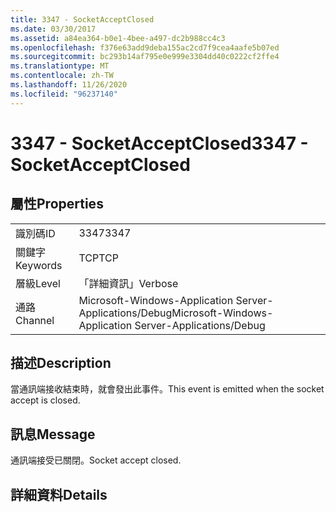 ```yaml
---
title: 3347 - SocketAcceptClosed
ms.date: 03/30/2017
ms.assetid: a84ea364-b0e1-4bee-a497-dc2b988cc4c3
ms.openlocfilehash: f376e63add9deba155ac2cd7f9cea4aafe5b07ed
ms.sourcegitcommit: bc293b14af795e0e999e3304dd40c0222cf2ffe4
ms.translationtype: MT
ms.contentlocale: zh-TW
ms.lasthandoff: 11/26/2020
ms.locfileid: "96237140"
---
```

# <a name="3347---socketacceptclosed"></a><span data-ttu-id="6d2dd-102">3347 - SocketAcceptClosed</span><span class="sxs-lookup"><span data-stu-id="6d2dd-102">3347 - SocketAcceptClosed</span></span>

## <a name="properties"></a><span data-ttu-id="6d2dd-103">屬性</span><span class="sxs-lookup"><span data-stu-id="6d2dd-103">Properties</span></span>  
  
|||  
|-|-|  
|<span data-ttu-id="6d2dd-104">識別碼</span><span class="sxs-lookup"><span data-stu-id="6d2dd-104">ID</span></span>|<span data-ttu-id="6d2dd-105">3347</span><span class="sxs-lookup"><span data-stu-id="6d2dd-105">3347</span></span>|  
|<span data-ttu-id="6d2dd-106">關鍵字</span><span class="sxs-lookup"><span data-stu-id="6d2dd-106">Keywords</span></span>|<span data-ttu-id="6d2dd-107">TCP</span><span class="sxs-lookup"><span data-stu-id="6d2dd-107">TCP</span></span>|  
|<span data-ttu-id="6d2dd-108">層級</span><span class="sxs-lookup"><span data-stu-id="6d2dd-108">Level</span></span>|<span data-ttu-id="6d2dd-109">「詳細資訊」</span><span class="sxs-lookup"><span data-stu-id="6d2dd-109">Verbose</span></span>|  
|<span data-ttu-id="6d2dd-110">通路</span><span class="sxs-lookup"><span data-stu-id="6d2dd-110">Channel</span></span>|<span data-ttu-id="6d2dd-111">Microsoft-Windows-Application Server-Applications/Debug</span><span class="sxs-lookup"><span data-stu-id="6d2dd-111">Microsoft-Windows-Application Server-Applications/Debug</span></span>|  
  
## <a name="description"></a><span data-ttu-id="6d2dd-112">描述</span><span class="sxs-lookup"><span data-stu-id="6d2dd-112">Description</span></span>  

 <span data-ttu-id="6d2dd-113">當通訊端接收結束時，就會發出此事件。</span><span class="sxs-lookup"><span data-stu-id="6d2dd-113">This event is emitted when the socket accept is closed.</span></span>  
  
## <a name="message"></a><span data-ttu-id="6d2dd-114">訊息</span><span class="sxs-lookup"><span data-stu-id="6d2dd-114">Message</span></span>  

 <span data-ttu-id="6d2dd-115">通訊端接受已關閉。</span><span class="sxs-lookup"><span data-stu-id="6d2dd-115">Socket accept closed.</span></span>  
  
## <a name="details"></a><span data-ttu-id="6d2dd-116">詳細資料</span><span class="sxs-lookup"><span data-stu-id="6d2dd-116">Details</span></span>
